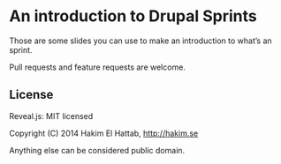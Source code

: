 # An introduction to Drupal Sprints

Those are some slides you can use to make an introduction to what’s an sprint.

Pull requests and feature requests are welcome.


## License

Reveal.js:
MIT licensed

Copyright (C) 2014 Hakim El Hattab, http://hakim.se

Anything else can be considered public domain.
